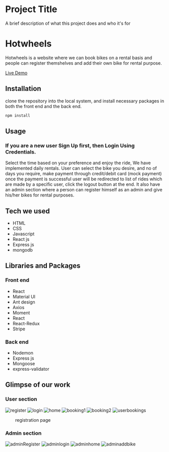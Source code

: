 
# Project Title

A brief description of what this project does and who it's for
# Hotwheels

Hotwheels is a website where we can book bikes on a rental basis and people can register themshelves and add their own bike for rental purpose.

[Live Demo](https://hotwheels-rides.netlify.app/)



## Installation

clone the repository into the local system, and install necessary packages in both the front end and the back end.
```bash
npm install
```



## Usage
### If you are a new user Sign Up first, then Login Using Credentials.
Select the time based on your preference and  enjoy the ride, We have implemented daily rentals. User can select the bike you desire, and no of days you require, make payment through credit/debit card (mock payment) once the payment is successful user will be redirected to list of rides which are made by a specific user, click the logout button at the end.
It also have an admin section where a person can register himself as an admin and give his/her bikes for rental purposes.

## Tech we used

* HTML
* CSS
* Javascript
* React js
* Express js
* mongodb


## Libraries and Packages

### Front end

* React
* Material UI
* Ant design
* Axios
* Moment
* React
* React-Redux
* Stripe

### Back end

* Nodemon
* Express js
* Mongoose
* express-validator


## Glimpse of our work

### User section
![register](https://github.com/new001As/Hot_Wheels/blob/main/image/user/1.user%20registration%20page.png?raw=true)
![login](https://github.com/new001As/Hot_Wheels/blob/main/image/user/2.login%20page.png?raw=true)
![home](https://github.com/new001As/Hot_Wheels/blob/main/image/user/3.User%20Home.png?raw=true)
![booking1](https://github.com/new001As/Hot_Wheels/blob/main/image/user/4.booking%20page.png?raw=true)
![booking2](https://github.com/new001As/Hot_Wheels/blob/main/image/user/booking%202.png?raw=true)
![userbookings](https://github.com/new001As/Hot_Wheels/blob/main/image/user/5.booked%20page.png?raw=true)

&nbsp;
&nbsp;
&nbsp;
&nbsp;
registration page

### Admin section
![adminRegister](https://https://github.com/new001As/Hot_Wheels/blob/main/image/admin/1.admin%20registration.png?raw=true)
![adminlogin](https://github.com/new001As/Hot_Wheels/blob/main/image/admin/2.admin%20page.png?raw=true)
![adminhome](https://github.com/new001As/Hot_Wheels/blob/main/image/admin/3.admin%20panel.png?raw=true)
![adminaddbike](https://github.com/new001As/Hot_Wheels/blob/main/image/admin/4.add%20bike.png?raw=true)

